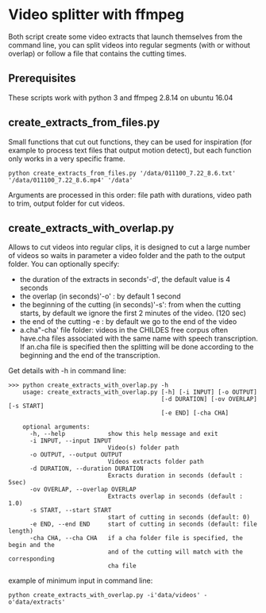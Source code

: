 # Video splitter with ffmpeg
Both script create some video extracts that launch themselves from the command line, you can split videos into regular segments (with or without overlap) or follow a file that contains the cutting times.
## Prerequisites
These scripts work with python 3 and ffmpeg 2.8.14 on ubuntu 16.04
## create_extracts_from_files.py
Small functions that cut out functions, they can be used for inspiration (for example to process text files that output motion detect), but each function only works in a very specific frame.


```
python create_extracts_from_files.py '/data/011100_7.22_8.6.txt' '/data/011100_7.22_8.6.mp4' '/data'
```

Arguments are processed in this order: file path with durations, video path to trim, output folder for cut videos.

## create_extracts_with_overlap.py
Allows to cut videos into regular clips, it is designed to cut a large number of videos so waits in parameter a video folder and the path to the output folder. You can optionally specify:

- the duration of the extracts in seconds'-d', the default value is 4 seconds
- the overlap (in seconds)'-o' : by default 1 second
- the beginning of the cutting (in seconds)'-s': from when the cutting starts, by default we ignore the first 2 minutes of the video. (120 sec)
- the end of the cutting -e : by default we go to the end of the video
- a.cha"-cha'  file folder: videos in the CHILDES free corpus often have.cha files associated with the same name with speech transcription. If an.cha file is specified then the splitting will be done according to the beginning and the end of the transcription.

Get details with -h in command line:

```
>>> python create_extracts_with_overlap.py -h
    usage: create_extracts_with_overlap.py [-h] [-i INPUT] [-o OUTPUT]
                                           [-d DURATION] [-ov OVERLAP] [-s START]
                                           [-e END] [-cha CHA]

    optional arguments:
      -h, --help            show this help message and exit
      -i INPUT, --input INPUT
                            Video(s) folder path
      -o OUTPUT, --output OUTPUT
                            Videos extracts folder path
      -d DURATION, --duration DURATION
                            Exracts duration in seconds (default : 5sec)
      -ov OVERLAP, --overlap OVERLAP
                            Extracts overlap in seconds (default : 1.0)
      -s START, --start START
                            start of cutting in seconds (default: 0)
      -e END, --end END     start of cutting in seconds (default: file length)
      -cha CHA, --cha CHA   if a cha folder file is specified, the begin and the
                            and of the cutting will match with the corresponding
                            cha file
```

example of minimum input in command line:

```
python create_extracts_with_overlap.py -i'data/videos' -o'data/extracts'
```


